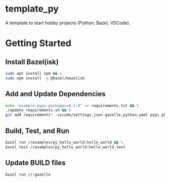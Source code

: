 # template_py

A template to start hobby projects (Python, Bazel, VSCode).

# Getting Started
## Install Bazel(isk)
```bash
sudo apt install npm && \
sudo npm install -g @bazel/bazelisk
```

## Add and Update Dependencies
```bash
echo "example-pypi-package>=0.1.0" >> requirements.txt && \
./update_requirements.sh && \
git add requirements* .vscode/settings.json gazelle_python.yaml pypi_pkgs_lock.bzl
```

## Build, Test, and Run
```bash
bazel run //examples/py_hello_world:hello_world && \
bazel test //examples/py_hello_world:hello_world_test
```

## Update BUILD files
```bash
bazel run //:gazelle
```
